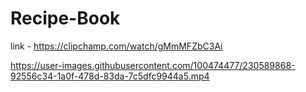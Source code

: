 # Recipe-Book

link - https://clipchamp.com/watch/gMmMFZbC3Ai




https://user-images.githubusercontent.com/100474477/230589868-92556c34-1a0f-478d-83da-7c5dfc9944a5.mp4

